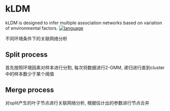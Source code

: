# kLDM
kLDM is designed to infer multiple association networks based on variation of environmental factors. [![language](https://img.shields.io/badge/language-c++-blue.svg)]()

不同环境条件下的关联网络分析
## Split process
首先按照环境因素对样本进行分割, 每次将数据进行2-GMM, 递归进行直到cluster中的样本数少于某个阈值
## Merge process
对split产生的叶子节点进行关联网络分析, 根据估计出的参数进行节点合并
